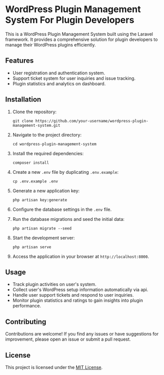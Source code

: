 # WordPress Plugin Management System For Plugin Developers

This is a WordPress Plugin Management System built using the Laravel framework. It provides a comprehensive solution for plugin developers to manage their WordPress plugins efficiently.

## Features

- User registration and authentication system.
- Support ticket system for user inquiries and issue tracking.
- Plugin statistics and analytics on dashboard.

## Installation

1. Clone the repository:
   ```shell
   git clone https://github.com/your-username/wordpress-plugin-management-system.git
   ```

2. Navigate to the project directory:
   ```shell
   cd wordpress-plugin-management-system
   ```

3. Install the required dependencies:
   ```shell
   composer install
   ```

4. Create a new `.env` file by duplicating `.env.example`:
   ```shell
   cp .env.example .env
   ```

5. Generate a new application key:
   ```shell
   php artisan key:generate
   ```

6. Configure the database settings in the `.env` file.

7. Run the database migrations and seed the initial data:
   ```shell
   php artisan migrate --seed
   ```

8. Start the development server:
   ```shell
   php artisan serve
   ```

9. Access the application in your browser at `http://localhost:8000`.

## Usage

- Track plugin activities on user's system.
- Collect user's WordPress setup information automatically via api.
- Handle user support tickets and respond to user inquiries.
- Monitor plugin statistics and ratings to gain insights into plugin performance.

## Contributing

Contributions are welcome! If you find any issues or have suggestions for improvement, please open an issue or submit a pull request.

## License

This project is licensed under the [MIT License](LICENSE).
